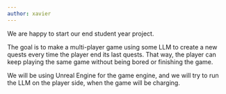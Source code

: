 ```yaml
---
author: xavier
---
```


We are happy to start our end student year project.

The goal is to make a multi-player game using some LLM to create a new quests every time the
player end its last quests. That way, the player can keep playing the same game
without being bored or finishing the game.

We will be using Unreal Engine for the game engine, and we will try to run the
LLM on the player side, when the game will be charging.
